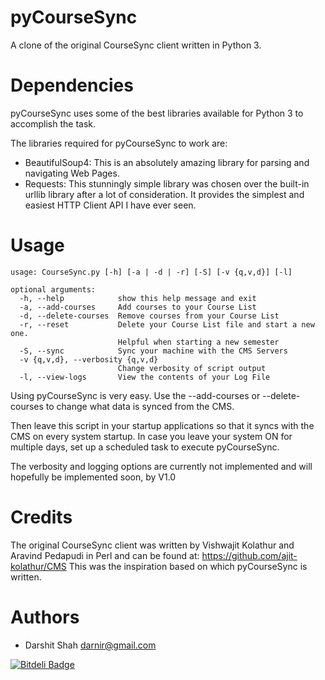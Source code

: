 pyCourseSync
============

A clone of the original CourseSync client written in Python 3.

Dependencies
============

pyCourseSync uses some of the best libraries available for Python 3 to
 accomplish the task.

The libraries required for pyCourseSync to work are:
   * BeautifulSoup4: This is an absolutely amazing library for parsing and
     navigating Web Pages.
   * Requests: This stunningly simple library was chosen over the built-in
     urllib library after a lot of consideration. It provides the simplest and
     easiest HTTP Client API I have ever seen.

Usage
=====

```
usage: CourseSync.py [-h] [-a | -d | -r] [-S] [-v {q,v,d}] [-l]

optional arguments:
  -h, --help            show this help message and exit
  -a, --add-courses     Add courses to your Course List
  -d, --delete-courses  Remove courses from your Course List
  -r, --reset           Delete your Course List file and start a new one.
                        Helpful when starting a new semester
  -S, --sync            Sync your machine with the CMS Servers
  -v {q,v,d}, --verbosity {q,v,d}
                        Change verbosity of script output
  -l, --view-logs       View the contents of your Log File
```

Using pyCourseSync is very easy. Use the --add-courses or --delete-courses to
change what data is synced from the CMS.

Then leave this script in your startup applications so that it syncs with the
CMS on every system startup. In case you leave your system ON for multiple days,
set up a scheduled task to execute pyCourseSync.

The verbosity and logging options are currently not implemented and will
hopefully be implemented soon, by V1.0

Credits
=======

The original CourseSync client was written by Vishwajit Kolathur and Aravind
Pedapudi in Perl and can be found at: https://github.com/ajit-kolathur/CMS
This was the inspiration based on which pyCourseSync is written.

Authors
=======

   * Darshit Shah  <darnir@gmail.com>


[![Bitdeli Badge](https://d2weczhvl823v0.cloudfront.net/darnir/pycoursesync/trend.png)](https://bitdeli.com/free "Bitdeli Badge")

